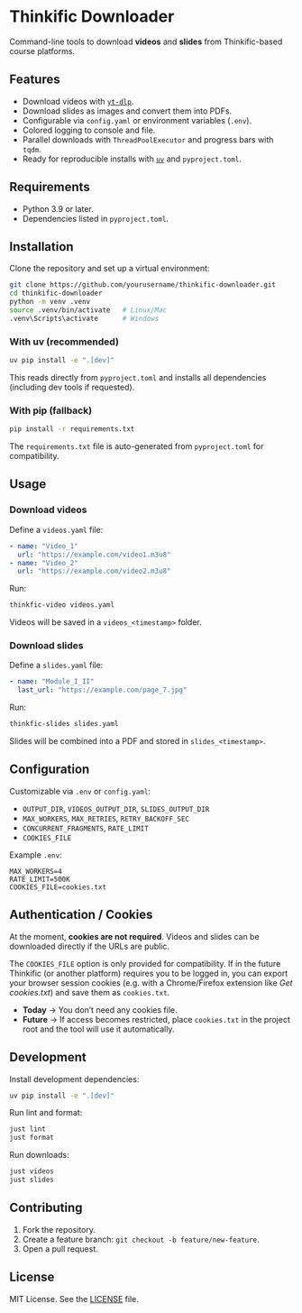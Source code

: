 # Thinkific Downloader

Command-line tools to download **videos** and **slides** from Thinkific-based course platforms.

## Features

- Download videos with [`yt-dlp`](https://github.com/yt-dlp/yt-dlp).
- Download slides as images and convert them into PDFs.
- Configurable via `config.yaml` or environment variables (`.env`).
- Colored logging to console and file.
- Parallel downloads with `ThreadPoolExecutor` and progress bars with `tqdm`.
- Ready for reproducible installs with [`uv`](https://github.com/astral-sh/uv) and `pyproject.toml`.

## Requirements

- Python 3.9 or later.
- Dependencies listed in `pyproject.toml`.

## Installation

Clone the repository and set up a virtual environment:

```bash
git clone https://github.com/yourusername/thinkific-downloader.git
cd thinkific-downloader
python -m venv .venv
source .venv/bin/activate   # Linux/Mac
.venv\Scripts\activate      # Windows
```

### With uv (recommended)

```bash
uv pip install -e ".[dev]"
```

This reads directly from `pyproject.toml` and installs all dependencies (including dev tools if requested).

### With pip (fallback)

```bash
pip install -r requirements.txt
```

The `requirements.txt` file is auto-generated from `pyproject.toml` for compatibility.

## Usage

### Download videos

Define a `videos.yaml` file:

```yaml
- name: "Video_1"
  url: "https://example.com/video1.m3u8"
- name: "Video_2"
  url: "https://example.com/video2.m3u8"
```

Run:

```bash
thinkfic-video videos.yaml
```

Videos will be saved in a `videos_<timestamp>` folder.

### Download slides

Define a `slides.yaml` file:

```yaml
- name: "Module_I_II"
  last_url: "https://example.com/page_7.jpg"
```

Run:

```bash
thinkfic-slides slides.yaml
```

Slides will be combined into a PDF and stored in `slides_<timestamp>`.

## Configuration

Customizable via `.env` or `config.yaml`:

- `OUTPUT_DIR`, `VIDEOS_OUTPUT_DIR`, `SLIDES_OUTPUT_DIR`
- `MAX_WORKERS`, `MAX_RETRIES`, `RETRY_BACKOFF_SEC`
- `CONCURRENT_FRAGMENTS`, `RATE_LIMIT`
- `COOKIES_FILE`

Example `.env`:

```env
MAX_WORKERS=4
RATE_LIMIT=500K
COOKIES_FILE=cookies.txt
```

## Authentication / Cookies

At the moment, **cookies are not required**. Videos and slides can be downloaded directly if the URLs are public.

The `COOKIES_FILE` option is only provided for compatibility. If in the future Thinkific (or another platform) requires you to be logged in, you can export your browser session cookies (e.g. with a Chrome/Firefox extension like _Get cookies.txt_) and save them as `cookies.txt`.

- **Today** → You don’t need any cookies file.
- **Future** → If access becomes restricted, place `cookies.txt` in the project root and the tool will use it automatically.

## Development

Install development dependencies:

```bash
uv pip install -e ".[dev]"
```

Run lint and format:

```bash
just lint
just format
```

Run downloads:

```bash
just videos
just slides
```

## Contributing

1. Fork the repository.
2. Create a feature branch: `git checkout -b feature/new-feature`.
3. Open a pull request.

## License

MIT License. See the [LICENSE](LICENSE) file.

```


